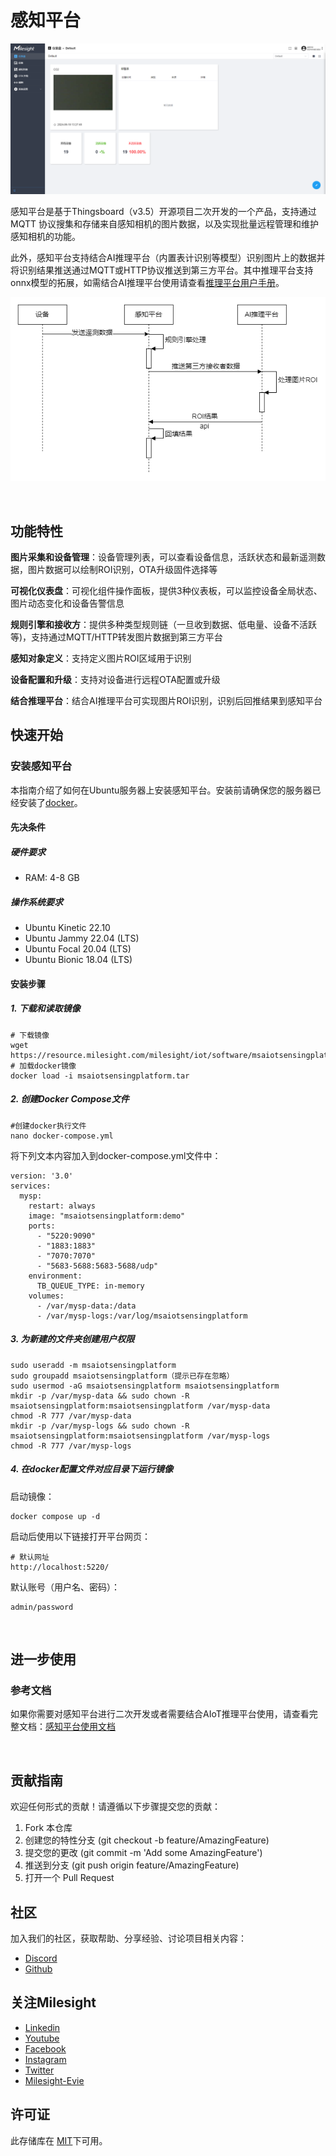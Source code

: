 # 感知平台 

![4acb54a49175fc2c38a9a2b1c8b8bd4c.png](4acb54a49175fc2c38a9a2b1c8b8bd4c.png)

感知平台是基于Thingsboard（v3.5）开源项目二次开发的一个产品，支持通过MQTT 协议搜集和存储来自感知相机的图片数据，以及实现批量远程管理和维护感知相机的功能。

此外，感知平台支持结合AI推理平台（内置表计识别等模型）识别图片上的数据并将识别结果推送通过MQTT或HTTP协议推送到第三方平台。其中推理平台支持onnx模型的拓展，如需结合AI推理平台使用请查看[推理平台用户手册](https://resource.milesight.com/milesight/iot/document/aiot-inference-platform-user-guide-en.pdf)。

![AI关系图](flowchart.png)

<br/>

## 功能特性

**图片采集和设备管理**：设备管理列表，可以查看设备信息，活跃状态和最新遥测数据，图片数据可以绘制ROI识别，OTA升级固件选择等

**可视化仪表盘**：可视化组件操作面板，提供3种仪表板，可以监控设备全局状态、图片动态变化和设备告警信息

**规则引擎和接收方**：提供多种类型规则链（一旦收到数据、低电量、设备不活跃等)，支持通过MQTT/HTTP转发图片数据到第三方平台

**感知对象定义**：支持定义图片ROI区域用于识别

**设备配置和升级**：支持对设备进行远程OTA配置或升级

**结合推理平台**：结合AI推理平台可实现图片ROI识别，识别后回推结果到感知平台




## 快速开始

### 安装感知平台

本指南介绍了如何在Ubuntu服务器上安装感知平台。安装前请确保您的服务器已经安装了[docker](https://docs.docker.com/engine/install/ubuntu/)。

#### 先决条件

##### 硬件要求

- RAM: 4-8 GB

##### 操作系统要求

- Ubuntu Kinetic 22.10
- Ubuntu Jammy 22.04 (LTS)
- Ubuntu Focal 20.04 (LTS)
- Ubuntu Bionic 18.04 (LTS)

#### 安装步骤

##### 1. 下载和读取镜像

```
# 下载镜像
wget https://resource.milesight.com/milesight/iot/software/msaiotsensingplatform.tar
# 加载docker镜像
docker load -i msaiotsensingplatform.tar
```

##### 2. 创建Docker Compose文件

```
#创建docker执行文件
nano docker-compose.yml
```

将下列文本内容加入到docker-compose.yml文件中：

```
version: '3.0'
services:
  mysp:
    restart: always
    image: "msaiotsensingplatform:demo"
    ports:
      - "5220:9090"
      - "1883:1883"
      - "7070:7070"
      - "5683-5688:5683-5688/udp"
    environment:
      TB_QUEUE_TYPE: in-memory 
    volumes:
      - /var/mysp-data:/data
      - /var/mysp-logs:/var/log/msaiotsensingplatform
```

##### 3. 为新建的文件夹创建用户权限

```
sudo useradd -m msaiotsensingplatform
sudo groupadd msaiotsensingplatform（提示已存在忽略）
sudo usermod -aG msaiotsensingplatform msaiotsensingplatform
mkdir -p /var/mysp-data && sudo chown -R msaiotsensingplatform:msaiotsensingplatform /var/mysp-data
chmod -R 777 /var/mysp-data
mkdir -p /var/mysp-logs && sudo chown -R msaiotsensingplatform:msaiotsensingplatform /var/mysp-logs
chmod -R 777 /var/mysp-logs
```

##### 4. 在docker配置文件对应目录下运行镜像

启动镜像：

```
docker compose up -d
```

启动后使用以下链接打开平台网页：

```
# 默认网址 
http://localhost:5220/
```
默认账号（用户名、密码）：
```
admin/password
```

<br/>

## 进一步使用

### 参考文档

如果你需要对感知平台进行二次开发或者需要结合AIoT推理平台使用，请查看完整文档：[感知平台使用文档](https://github.com/1043021051/test/blob/main/README_BUILD.md)

<br/>

## 贡献指南

欢迎任何形式的贡献！请遵循以下步骤提交您的贡献：

1. Fork 本仓库
2. 创建您的特性分支 (git checkout -b feature/AmazingFeature)
3. 提交您的更改 (git commit -m 'Add some AmazingFeature')
4. 推送到分支 (git push origin feature/AmazingFeature)
5. 打开一个 Pull Request


## 社区

加入我们的社区，获取帮助、分享经验、讨论项目相关内容：

- [Discord](https://discord.gg/vNFxbwfErm "Discord")
- [Github](https://github.com/Milesight-IoT "GitHub")

## 关注Milesight

- [Linkedin](https://www.linkedin.com/company/milesightiot "Linkedin")
- [Youtube](https://www.youtube.com/c/MilesightIoT "Youtube")
- [Facebook](https://www.facebook.com/MilesightIoT "Facebook")
- [Instagram](https://www.instagram.com/milesightiot/ "Instagram")
- [Twitter](https://twitter.com/MilesightIoT "Twitter")
- [Milesight-Evie](https://www.linkedin.com/in/milesight-evie/ "Milesight-Evie")

## 许可证

此存储库在 [MIT](LICENSE)下可用。
